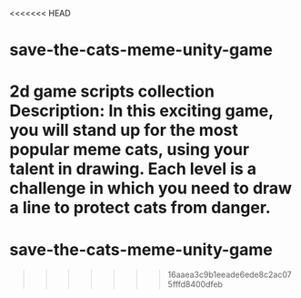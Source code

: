 <<<<<<< HEAD
# save-the-cats-meme-unity-game
2d game scripts collection 
Description: In this exciting game, you will stand up for the most popular meme cats, using your talent in drawing. Each level is a challenge in which you need to draw a line to protect cats from danger.
=======
# save-the-cats-meme-unity-game
>>>>>>> 16aaea3c9b1eeade6ede8c2ac075fffd8400dfeb
